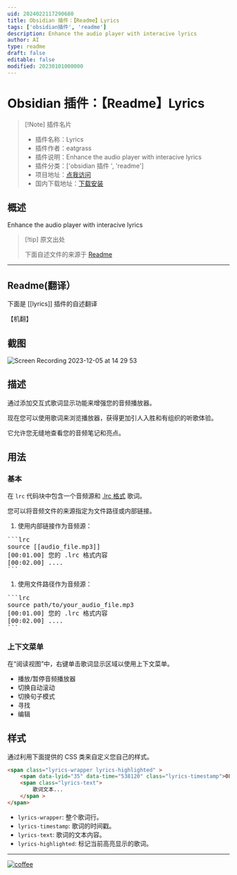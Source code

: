 ```yaml
---
uid: 2024022117290680
title: Obsidian 插件：【Readme】Lyrics
tags: ['obsidian插件', 'readme']
description: Enhance the audio player with interacive lyrics
author: AI
type: readme
draft: false
editable: false
modified: 20230101000000
---
```


# Obsidian 插件：【Readme】Lyrics

> [!Note] 插件名片
> - 插件名称：Lyrics
> - 插件作者：eatgrass
> - 插件说明：Enhance the audio player with interacive lyrics
> - 插件分类：['obsidian 插件 ', 'readme']
> - 项目地址：[点我访问](https://github.com/eatgrass/obsidian-lyrics)
> - 国内下载地址：[下载安装](https://pkmer.cn/products/plugin/pluginMarket/?lyrics)

## 概述

Enhance the audio player with interacive lyrics

> [!tip] 原文出处
>
>下面自述文件的来源于 [Readme](https://ghproxy.net/https://raw.githubusercontent.com/eatgrass/obsidian-lyrics/master/README.md)
>

---

## Readme(翻译）

下面是 [[lyrics]] 插件的自述翻译

【机翻】

## 截图

![Screen Recording 2023-12-05 at 14 29 53](https://cdn.pkmer.cn/covers/lyrics_1_0.gif!pkmer)

## 描述

通过添加交互式歌词显示功能来增强您的音频播放器。

现在您可以使用歌词来浏览播放器，获得更加引人入胜和有组织的听歌体验。

它允许您无缝地查看您的音频笔记和亮点。

## 用法

### 基本

在 `lrc` 代码块中包含一个音频源和 [.lrc 格式](<https://en.wikipedia.org/wiki/LRC_(file_format)>) 歌词。

您可以将音频文件的来源指定为文件路径或内部链接。

1. 使用内部链接作为音频源：

<pre>
```lrc
source [[audio_file.mp3]]
[00:01.00] 您的 .lrc 格式内容
[00:02.00] ....
```
</pre>

1. 使用文件路径作为音频源：

<pre>
```lrc
source path/to/your_audio_file.mp3
[00:01.00] 您的 .lrc 格式内容
[00:02.00] ....
```
</pre>

### 上下文菜单

在“阅读视图”中，右键单击歌词显示区域以使用上下文菜单。

- 播放/暂停音频播放器
- 切换自动滚动
- 切换句子模式
- 寻找
- 编辑

## 样式

通过利用下面提供的 CSS 类来自定义您自己的样式。

```html
<span class="lyrics-wrapper lyrics-highlighted" >
    <span data-lyid="35" data-time="538120" class="lyrics-timestamp">08:58</span>
    <span class="lyrics-text">
        歌词文本...
    </span >
</span>
```

- `lyrics-wrapper`: 整个歌词行。
- `lyrics-timestamp`: 歌词的时间戳。
- `lyrics-text`: 歌词的文本内容。
- `lyrics-highlighted`: 标记当前高亮显示的歌词。

---

[![coffee](https://img.buymeacoffee.com/button-api/?text=Buy%20me%20a%20coffee&emoji=%E2%98%95&slug=eatgrass&button_colour=FFDD00&font_colour=000000&font_family=Comic&outline_colour=000000&coffee_colour=ffffff)](https://www.buymeacoffee.com/eatgrass)
